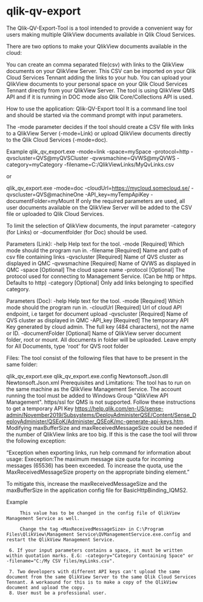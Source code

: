 # qlik-qv-export
The Qlik-QV-Export-Tool is a tool intended to provide a convenient way for users making multiple QlikView documents available in Qlik Cloud Services.

There are two options to make your QlikView documents available in the cloud:

You can create an comma separated file(csv) with links to the QlikView documents on your QlikView Server. This CSV can be imported on your Qlik Cloud Services Tennant adding the links to your hub.
You can upload your QlikView documents to your personal space on your Qlik Cloud Services Tennant directly from your QlikView Server.
The tool is using QlikView QMS API and if it is running in DOC mode also Qlik Core/Collections API is used.

How to use the application:
Qlik-QV-Export tool It is a command line tool and should be started via the command prompt with input parameters.

The -mode parameter decides if the tool should create a CSV file with links to a QlikView Server (-mode=Link) or upload QlikView documents directly to the Qlik Cloud Services (-mode=doc).

Example
qlik_qv_export.exe -mode=link -space=mySpace -protocol=http -qvscluster=QVS@myQVSCluster -qvwsmachine=QVWS@myQVWS -category=myCategory -filename=C:/QlikViewLinks/MyQvLinks.csv
 
or
 
qlik_qv_export.exe -mode=doc -cloudUrl=https://mycloud.somecloud.se/ -qvscluster=QVS@machineOne  -API_key=myTempApiKey -documentFolder=myMount
If only the required parameters are used, all user documents available on the QlikView Server will be added to the CSV file or uploaded to Qlik Cloud Services.

To limit the selection of QlikView documents, the input parameter -category (for Links) or -documentfolder (for Doc) should be used.

Parameters (Link):
-help 	Help text for the tool.
 -mode	[Required] Which mode should the program run in.
-filename	[Required] Name and path of csv file containing links
-qvscluster	[Required] Name of QVS cluster as displayed in QMC
-qvwsmachine	[Required] Name of QVWS as displayed in QMC
-space	[Optional] The cloud space name
-protocol	[Optional] The protocol used for connecting to Management Service. (Can be http or https. Defaults to http)
-category 	[Optional] Only add links belonging to specified category. 


Parameters (Doc):
-help 	Help text for the tool.
-mode	[Required] Which mode should the program run in.
-cloudUrl	[Required] Url of cloud API endpoint, i.e target for document upload
-qvscluster	[Required] Name of QVS cluster as displayed in QMC
-API_key	[Required] The temporary API Key generated by cloud admin. The full key (484 characters), not the name or ID. 
-documentFolder	[Optional] Name of QlikView server document folder, root or mount. All documents in folder will be uploaded. Leave empty for All Documents, type 'root' for QVS root folder


Files:
The tool consist of the following files that have to be present in the same folder:

qlik_qv_export.exe
qlik_qv_export.exe.config
Newtonsoft.Json.dll
Newtonsoft.Json.xml
Prerequisites and Limitations:
The tool has to run on the same machine as the QlikView Management Service.
The account running the tool must be added to Windows Group "QlikView API Management".
https/ssl for QMS is not supported.
Follow these instructions to get a temporary API Key https://help.qlik.com/en-US/sense-admin/November2019/Subsystems/DeployAdministerQSE/Content/Sense_DeployAdminister/QSEoK/Administer_QSEoK/mc-generate-api-keys.htm.
Modifying maxBufferSize and maxReceivedMessageSize could be needed if the number of QlikView links are too big. If this is the case the tool will throw the following exception:


“Exception when exporting links, run help command for information about usage: Exeception:The maximum message size quota for incoming messages (65536) has been exceeded. To increase the quota, use the MaxReceivedMessageSize property on the appropriate binding element.” 

         

To mitigate this, increase the maxReceivedMessageSize and the maxBufferSize in the application config file for BasicHttpBinding_IQMS2.

          

Example
<binding name="BasicHttpBinding_IQMS2" maxBufferSize="2000000" maxReceivedMessageSize="2000000">


         This value has to be changed in the config file of QlikView Management Service as well.

         Change the tag <MaxReceivedMessageSize> in C:\Program Files\QlikView\Management Service\QVManagementService.exe.config and restart the QlikView Management Service.

     6. If your input parameters contains a space, it must be written within quotation marks. E.G: -category="Category Containing Space" or -filename="C:/My CSV files/myLinks.csv". 

     7. Two developers with different API keys can't upload the same document from the same QlikView Server to the same Qlik Cloud Services Tennant. A workaound for this is to make a copy of the QlikView document and upload the copy.
     8. User must be a professional user. 